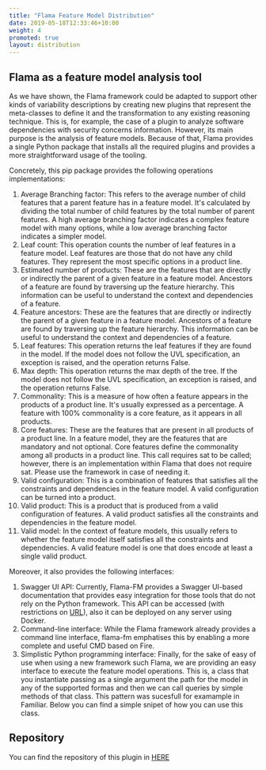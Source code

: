 ```yaml
---
title: "Flama Feature Model Distribution"
date: 2019-05-18T12:33:46+10:00
weight: 4
promoted: true
layout: distribution
---
```

## Flama as a feature model analysis tool

As we have shown, the Flama framework could be adapted to support other kinds of variability descriptions by creating new plugins that represent the meta-classes to define it and the transformation to any existing reasoning technique. This is, for example, the case of a plugin to analyze software dependencies with security concerns information. However, its main purpose is the analysis of feature models. Because of that, Flama provides a single Python package that installs all the required plugins and provides a more straightforward usage of the tooling.

Concretely, this pip package provides the following operations implementations:

1. Average Branching factor: This refers to the average number of child features that a parent feature has in a feature model. It's calculated by dividing the total number of child features by the total number of parent features. A high average branching factor indicates a complex feature model with many options, while a low average branching factor indicates a simpler model.
2. Leaf count: This operation counts the number of leaf features in a feature model. Leaf features are those that do not have any child features. They represent the most specific options in a product line.
3. Estimated number of products: These are the features that are directly or indirectly the parent of a given feature in a feature model. Ancestors of a feature are found by traversing up the feature hierarchy. This information can be useful to understand the context and dependencies of a feature.
4. Feature ancestors: These are the features that are directly or indirectly the parent of a given feature in a feature model. Ancestors of a feature are found by traversing up the feature hierarchy. This information can be useful to understand the context and dependencies of a feature.
5. Leaf features: This operation returns the leaf features if they are found in the model. If the model does not follow the UVL specification, an exception is raised, and the operation returns False.
6. Max depth: This operation returns the max depth of the tree. If the model does not follow the UVL specification, an exception is raised, and the operation returns False.
7. Commonality: This is a measure of how often a feature appears in the products of a product line. It's usually expressed as a percentage. A feature with 100% commonality is a core feature, as it appears in all products.
8. Core features: These are the features that are present in all products of a product line. In a feature model, they are the features that are mandatory and not optional. Core features define the commonality among all products in a product line. This call requires sat to be called; however, there is an implementation within Flama that does not require sat. Please use the framework in case of needing it.
9. Valid configuration: This is a combination of features that satisfies all the constraints and dependencies in the feature model. A valid configuration can be turned into a product.
10. Valid product: This is a product that is produced from a valid configuration of features. A valid product satisfies all the constraints and dependencies in the feature model.
11. Valid model: In the context of feature models, this usually refers to whether the feature model itself satisfies all the constraints and dependencies. A valid feature model is one that does encode at least a single valid product.

Moreover, it also provides the following interfaces:

1. Swagger UI API: Currently, Flama-FM provides a Swagger UI-based documentation that provides easy integration for those tools that do not rely on the Python framework. This API can be accessed (with restrictions on [URL](URL)), also it can be deployed on any server using Docker.
2. Command-line interface: While the Flama framework already provides a command line interface, flama-fm emphatises this by enabling a more complete and useful CMD based on Fire.
3. Simplistic Python programming interface: Finally, for the sake of easy of use when using a new framework such Flama, we are providing an easy interface to execute the feature model operations. This is, a class that you instantiate passing as a single argument the path for the model in any of the supported formas and then we can call queries by simple methods of that class. This pattern was sucesfull for examample in Familiar. Below you can find a simple snipet of how you can use this class. 

## Repository

You can find the repository of this plugin in [HERE](https://www.github.com/flamapy/flama-fm-dist)